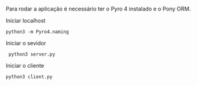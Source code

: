 Para rodar a aplicação é necessário ter o Pyro 4 instalado e o Pony ORM.

Iniciar localhost

```
python3 -m Pyro4.naming
```
Iniciar o sevidor

```
 python3 server.py
 ```

Iniciar o cliente

 ```
python3 client.py
 ```

